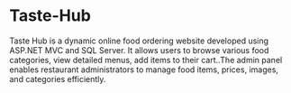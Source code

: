 # Taste-Hub
Taste Hub is a dynamic online food ordering website developed using ASP.NET MVC and SQL Server. It allows users to browse various food categories, view detailed menus, add items to their cart..The admin panel enables restaurant administrators to manage food items, prices, images, and categories efficiently.
